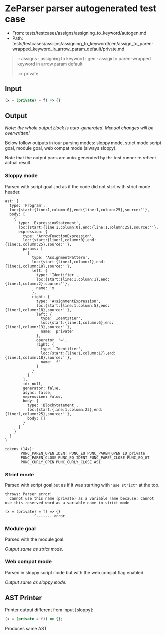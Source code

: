 # ZeParser parser autogenerated test case

- From: tests/testcases/assigns/assigning_to_keyword/autogen.md
- Path: tests/testcases/assigns/assigning_to_keyword/gen/assign_to_paren-wrapped_keyword_in_arrow_param_default/private.md

> :: assigns : assigning to keyword : gen : assign to paren-wrapped keyword in arrow param default
>
> ::> private

## Input


`````js
(x = (private) = f) => {}
`````

## Output

_Note: the whole output block is auto-generated. Manual changes will be overwritten!_

Below follow outputs in four parsing modes: sloppy mode, strict mode script goal, module goal, web compat mode (always sloppy).

Note that the output parts are auto-generated by the test runner to reflect actual result.

### Sloppy mode

Parsed with script goal and as if the code did not start with strict mode header.

`````
ast: {
  type: 'Program',
  loc:{start:{line:1,column:0},end:{line:1,column:25},source:''},
  body: [
    {
      type: 'ExpressionStatement',
      loc:{start:{line:1,column:0},end:{line:1,column:25},source:''},
      expression: {
        type: 'ArrowFunctionExpression',
        loc:{start:{line:1,column:0},end:{line:1,column:25},source:''},
        params: [
          {
            type: 'AssignmentPattern',
            loc:{start:{line:1,column:1},end:{line:1,column:18},source:''},
            left: {
              type: 'Identifier',
              loc:{start:{line:1,column:1},end:{line:1,column:2},source:''},
              name: 'x'
            },
            right: {
              type: 'AssignmentExpression',
              loc:{start:{line:1,column:5},end:{line:1,column:18},source:''},
              left: {
                type: 'Identifier',
                loc:{start:{line:1,column:6},end:{line:1,column:13},source:''},
                name: 'private'
              },
              operator: '=',
              right: {
                type: 'Identifier',
                loc:{start:{line:1,column:17},end:{line:1,column:18},source:''},
                name: 'f'
              }
            }
          }
        ],
        id: null,
        generator: false,
        async: false,
        expression: false,
        body: {
          type: 'BlockStatement',
          loc:{start:{line:1,column:23},end:{line:1,column:25},source:''},
          body: []
        }
      }
    }
  ]
}

tokens (14x):
       PUNC_PAREN_OPEN IDENT PUNC_EQ PUNC_PAREN_OPEN ID_private
       PUNC_PAREN_CLOSE PUNC_EQ IDENT PUNC_PAREN_CLOSE PUNC_EQ_GT
       PUNC_CURLY_OPEN PUNC_CURLY_CLOSE ASI
`````

### Strict mode

Parsed with script goal but as if it was starting with `"use strict"` at the top.

`````
throws: Parser error!
  Cannot use this name (private) as a variable name because: Cannot use this reserved word as a variable name in strict mode

(x = (private) = f) => {}
             ^------- error
`````


### Module goal

Parsed with the module goal.

_Output same as strict mode._

### Web compat mode

Parsed in sloppy script mode but with the web compat flag enabled.

_Output same as sloppy mode._

## AST Printer

Printer output different from input [sloppy]:

````js
(x = (private = f)) => {};
````

Produces same AST
